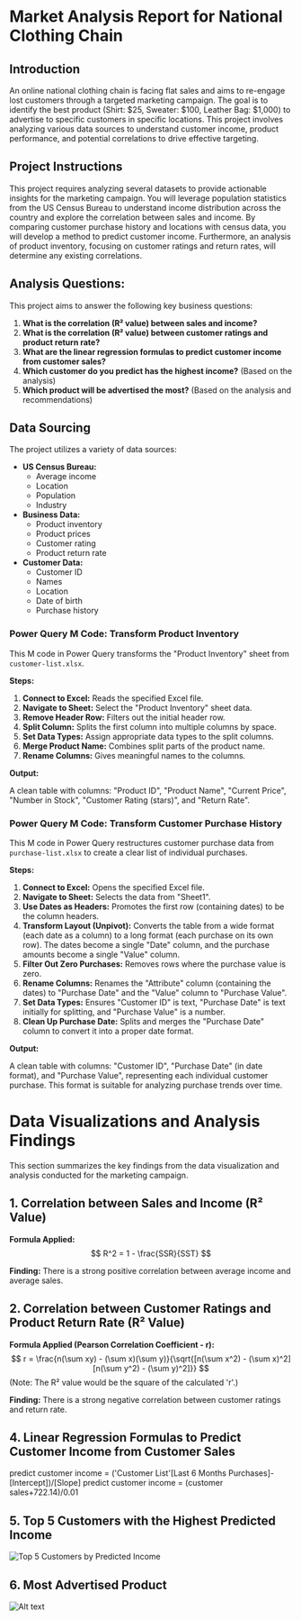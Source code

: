 #  Market Analysis Report for National Clothing Chain

## Introduction

An online national clothing chain is facing flat sales and aims to re-engage lost customers through a targeted marketing campaign. The goal is to identify the best product (Shirt: $25, Sweater: $100, Leather Bag: $1,000) to advertise to specific customers in specific locations. This project involves analyzing various data sources to understand customer income, product performance, and potential correlations to drive effective targeting.

## Project Instructions

This project requires analyzing several datasets to provide actionable insights for the marketing campaign. You will leverage population statistics from the US Census Bureau to understand income distribution across the country and explore the correlation between sales and income. By comparing customer purchase history and locations with census data, you will develop a method to predict customer income. Furthermore, an analysis of product inventory, focusing on customer ratings and return rates, will determine any existing correlations.

## Analysis Questions:

This project aims to answer the following key business questions:

1.  **What is the correlation (R² value) between sales and income?**
2.  **What is the correlation (R² value) between customer ratings and product return rate?**
3.  **What are the linear regression formulas to predict customer income from customer sales?**
4.  **Which customer do you predict has the highest income?** (Based on the analysis)
5.  **Which product will be advertised the most?** (Based on the analysis and recommendations)

## Data Sourcing

The project utilizes a variety of data sources:

* **US Census Bureau:**
    * Average income
    * Location
    * Population
    * Industry
* **Business Data:**
    * Product inventory
    * Product prices
    * Customer rating
    * Product return rate
* **Customer Data:**
    * Customer ID
    * Names
    * Location
    * Date of birth
    * Purchase history
### Power Query M Code: Transform Product Inventory

This M code in Power Query transforms the "Product Inventory" sheet from `customer-list.xlsx`.

**Steps:**

1.  **Connect to Excel:** Reads the specified Excel file.
2.  **Navigate to Sheet:** Select the "Product Inventory" sheet data.
3.  **Remove Header Row:** Filters out the initial header row.
4.  **Split Column:** Splits the first column into multiple columns by space.
5.  **Set Data Types:** Assign appropriate data types to the split columns.
6.  **Merge Product Name:** Combines split parts of the product name.
7.  **Rename Columns:** Gives meaningful names to the columns.

**Output:**

A clean table with columns: "Product ID", "Product Name", "Current Price", "Number in Stock", "Customer Rating (stars)", and "Return Rate".
### Power Query M Code: Transform Customer Purchase History

This M code in Power Query restructures customer purchase data from `purchase-list.xlsx` to create a clear list of individual purchases.

**Steps:**

1.  **Connect to Excel:** Opens the specified Excel file.
2.  **Navigate to Sheet:** Selects the data from "Sheet1".
3.  **Use Dates as Headers:** Promotes the first row (containing dates) to be the column headers.
4.  **Transform Layout (Unpivot):** Converts the table from a wide format (each date as a column) to a long format (each purchase on its own row). The dates become a single "Date" column, and the purchase amounts become a single "Value" column.
5.  **Filter Out Zero Purchases:** Removes rows where the purchase value is zero.
6.  **Rename Columns:** Renames the "Attribute" column (containing the dates) to "Purchase Date" and the "Value" column to "Purchase Value".
7.  **Set Data Types:** Ensures "Customer ID" is text, "Purchase Date" is text initially for splitting, and "Purchase Value" is a number.
8.  **Clean Up Purchase Date:** Splits and merges the "Purchase Date" column to convert it into a proper date format.

**Output:**

A clean table with columns: "Customer ID", "Purchase Date" (in date format), and "Purchase Value", representing each individual customer purchase. This format is suitable for analyzing purchase trends over time.

# Data Visualizations and Analysis Findings

This section summarizes the key findings from the data visualization and analysis conducted for the marketing campaign.

## 1. Correlation between Sales and Income (R² Value)

**Formula Applied:**
$$ R^2 = 1 - \frac{SSR}{SST} $$

**Finding:**
There is a strong positive correlation between average income and average sales.

## 2. Correlation between Customer Ratings and Product Return Rate (R² Value)

**Formula Applied (Pearson Correlation Coefficient - r):**
$$ r = \frac{n(\sum xy) - (\sum x)(\sum y)}{\sqrt{[n(\sum x^2) - (\sum x)^2][n(\sum y^2) - (\sum y)^2]}} $$
(Note: The R² value would be the square of the calculated 'r'.)

**Finding:**
There is a strong negative correlation between customer ratings and return rate.

## 4. Linear Regression Formulas to Predict Customer Income from Customer Sales
predict customer income = ('Customer List'[Last 6 Months Purchases]-[Intercept])/[Slope]
predict customer income = (customer sales+722.14)/0.01

## 5. Top 5 Customers with the Highest Predicted Income

![Top 5 Customers by Predicted Income](path/to/top_5_income_chart.png)


## 6. Most Advertised Product
![Alt text](path/to/your/image.png)


